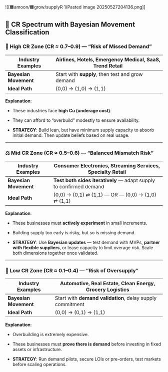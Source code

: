 ![[🟧amoon/🟧grow/supplyR 1/Pasted image 20250527204136.png]]

## 🔁 **CR Spectrum with Bayesian Movement Classification**

### 🔵 High CR Zone (CR ≈ 0.7–0.9) — “Risk of Missed Demand”

|Industry Examples|Airlines, Hotels, Emergency Medical, SaaS, Trend Retail|
|---|---|
|**Bayesian Movement**|Start with **supply**, then test and grow demand|
|**Ideal Path**|(0,0) → (1,0) → (1,1)|

**Explanation**:

- These industries face **high Cu (underage cost)**.
    
- They can afford to “overbuild” modestly to ensure availability.
    
- **STRATEGY**: Build lean, but have minimum supply capacity to absorb initial demand. Then update beliefs based on real usage.
    

---

### ⚖️ Mid CR Zone (CR ≈ 0.5–0.6) — “Balanced Mismatch Risk”

|Industry Examples|Consumer Electronics, Streaming Services, Specialty Retail|
|---|---|
|**Bayesian Movement**|**Test both sides iteratively** — adapt supply to confirmed demand|
|**Ideal Path**|(0,0) → (0,1) ⇄ (1,1) — OR — (0,0) → (1,0) ⇄ (1,1)|

**Explanation**:

- These businesses must **actively experiment** in small increments.
    
- Building supply too early is risky, but so is missing demand.
    
- **STRATEGY**: Use **Bayesian updates** — test demand with MVPs, **partner with flexible suppliers**, or lease capacity to limit overage risk. Scale both dimensions together once validated.
    

---

### 🔴 Low CR Zone (CR ≈ 0.1–0.4) — “Risk of Oversupply”

|Industry Examples|Automotive, Real Estate, Clean Energy, Grocery Logistics|
|---|---|
|**Bayesian Movement**|Start with **demand validation**, delay supply commitment|
|**Ideal Path**|(0,0) → (0,1) → (1,1)|

**Explanation**:

- Overbuilding is extremely expensive.
    
- These businesses must **prove there is demand** before investing in fixed assets or infrastructure.
    
- **STRATEGY**: Run demand pilots, secure LOIs or pre-orders, test markets before scaling operations.